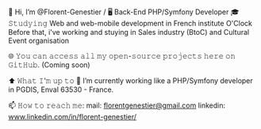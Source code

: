 👋 Hi, I’m @Florent-Genestier / 🖥 Back-End PHP/Symfony Developer
🎓 𝚂𝚝𝚞𝚍𝚢𝚒𝚗𝚐 Web and web-mobile development in French institute O'Clock Before that, i've working and stuying in Sales industry (BtoC) and Cultural Event organisation

🌐 𝚈𝚘𝚞 𝚌𝚊𝚗 𝚊𝚌𝚌𝚎𝚜𝚜 𝚊𝚕𝚕 𝚖𝚢 𝚘𝚙𝚎𝚗-𝚜𝚘𝚞𝚛𝚌𝚎 𝚙𝚛𝚘𝚓𝚎𝚌𝚝𝚜 𝚑𝚎𝚛𝚎 𝚘𝚗 𝙶𝚒𝚝𝙷𝚞𝚋. (Coming soon)


⬆ 𝚆𝚑𝚊𝚝 𝙸'𝚖 𝚞𝚙 𝚝𝚘
🔭 I’m currently working like a PHP/Symfony developer in PGDIS, Enval 63530 - France.

📫 𝙷𝚘𝚠 𝚝𝚘 𝚛𝚎𝚊𝚌𝚑 𝚖𝚎:
mail: florentgenestier@gmail.com
linkedin: www.linkedin.com/in/florent-genestier/

